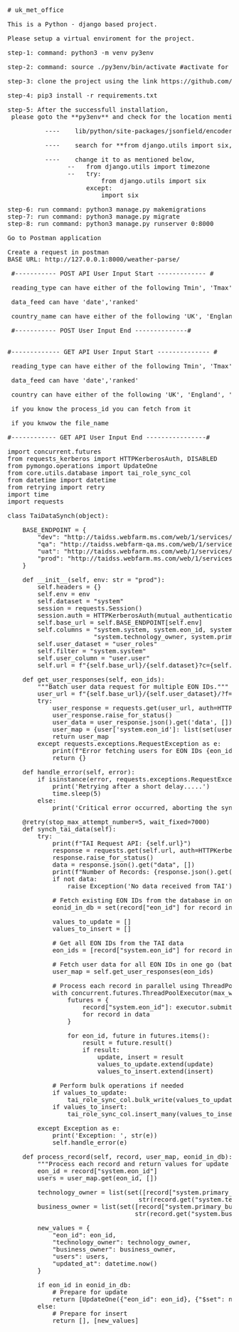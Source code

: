 <pre>
# uk_met_office<br>
This is a Python - django based project.<br>
Please setup a virtual enviroment for the project.<br>
step-1: command: python3 -m venv py3env<br>
step-2: command: source ./py3env/bin/activate #activate for deactivate use command: deactivate<br>
step-3: clone the project using the link https://github.com/mdhussain7/uk_met_office.git<br>
step-4: pip3 install -r requirements.txt<br>
step-5: After the successfull installation, <br> please goto the **py3env** and check for the location mentioned below <br>
          ----    lib/python/site-packages/jsonfield/encoder.py<br>
          ----    search for **from django.utils import six, timezone** <br>
          ----    change it to as mentioned below,
                --   from django.utils import timezone
                --   try:
                         from django.utils import six
                     except:
                         import six

step-6: run command: python3 manage.py makemigrations
step-7: run command: python3 manage.py migrate
step-8: run command: python3 manage.py runserver 0:8000

Go to Postman application

Create a request in postman
BASE URL: http://127.0.0.1:8000/weather-parse/

 #----------- POST API User Input Start ------------- #<br>
 reading_type can have either of the following Tmin', 'Tmax', 'Tmean', 'Rainfall', 'Sunshine','Raindays1mm','AirFrost'<br>
 data_feed can have 'date','ranked'<br>
 country_name can have either of the following 'UK', 'England', 'Wales', 'Scotland','Northern_Ireland','England_and_Wales','England_N','England_S','Scotland_N','Scotland_E','Scotland_W','England_E_and_NE','England_NW_and_N_Wales','Midlands','East_Anglia','England_SW_and_S_Wales','England_SE_and_Central_S' <br>
 #----------- POST User Input End --------------#


#------------- GET API User Input Start -------------- #<br>
 reading_type can have either of the following Tmin', 'Tmax', 'Tmean', 'Rainfall', 'Sunshine','Raindays1mm','AirFrost' <br>
 data_feed can have 'date','ranked'<br>
 country can have either of the following 'UK', 'England', 'Wales', 'Scotland','Northern_Ireland','England_and_Wales','England_N','England_S','Scotland_N','Scotland_E','Scotland_W','England_E_and_NE','England_NW_and_N_Wales','Midlands','East_Anglia','England_SW_and_S_Wales','England_SE_and_Central_S' <br>
 if you know the process_id you can fetch from it <br>
 if you knwow the file_name <br>
#------------ GET API User Input End ----------------#

import concurrent.futures
from requests_kerberos import HTTPKerberosAuth, DISABLED
from pymongo.operations import UpdateOne
from core.utils.database import tai_role_sync_col
from datetime import datetime
from retrying import retry
import time
import requests

class TaiDataSynch(object):

    BASE_ENDPOINT = {
        "dev": "http://taidss.webfarm.ms.com/web/1/services/query",
        "qa": "http://taidss.webfarm-qa.ms.com/web/1/services/query",
        "uat": "http://taidss.webfarm.ms.com/web/1/services/query",
        "prod": "http://taidss.webfarm.ms.com/web/1/services/query"
    }

    def __init__(self, env: str = "prod"):
        self.headers = {}
        self.env = env
        self.dataset = "system"
        session = requests.Session()
        session.auth = HTTPKerberosAuth(mutual_authentication=DISABLED)
        self.base_url = self.BASE_ENDPOINT[self.env]
        self.columns = "system.system, system.eon_id, system.primary_technology_owner, " \
                       "system.technology_owner, system.primary_business_owner, system.business_owner"
        self.user_dataset = "user_roles"
        self.filter = "system.system"
        self.user_column = "user.user"
        self.url = f"{self.base_url}/{self.dataset}?c={self.columns}"

    def get_user_responses(self, eon_ids):
        """Batch user data request for multiple EON IDs."""
        user_url = f"{self.base_url}/{self.user_dataset}/?f={self.filter}&eon_ids={'|'.join(eon_ids)}&c={self.user_column}"
        try:
            user_response = requests.get(user_url, auth=HTTPKerberosAuth(principal=""), timeout=60)
            user_response.raise_for_status()
            user_data = user_response.json().get('data', [])
            user_map = {user['system.eon_id']: list(set(user['user.user'] for user in user_data))}
            return user_map
        except requests.exceptions.RequestException as e:
            print(f"Error fetching users for EON IDs {eon_ids}: {e}")
            return {}

    def handle_error(self, error):
        if isinstance(error, requests.exceptions.RequestException):
            print('Retrying after a short delay.....')
            time.sleep(5)
        else:
            print('Critical error occurred, aborting the sync')

    @retry(stop_max_attempt_number=5, wait_fixed=7000)
    def synch_tai_data(self):
        try:
            print(f"TAI Request API: {self.url}")
            response = requests.get(self.url, auth=HTTPKerberosAuth(principal=""), timeout=60)
            response.raise_for_status()
            data = response.json().get("data", [])
            print(f"Number of Records: {response.json().get('numberOfRecords')}")
            if not data:
                raise Exception('No data received from TAI')

            # Fetch existing EON IDs from the database in one query
            eonid_in_db = set(record["eon_id"] for record in tai_role_sync_col.find({}, {"eon_id": 1, "_id": 0}))

            values_to_update = []
            values_to_insert = []

            # Get all EON IDs from the TAI data
            eon_ids = [record["system.eon_id"] for record in data]

            # Fetch user data for all EON IDs in one go (batching)
            user_map = self.get_user_responses(eon_ids)

            # Process each record in parallel using ThreadPoolExecutor
            with concurrent.futures.ThreadPoolExecutor(max_workers=20) as executor:
                futures = {
                    record["system.eon_id"]: executor.submit(self.process_record, record, user_map, eonid_in_db)
                    for record in data
                }

                for eon_id, future in futures.items():
                    result = future.result()
                    if result:
                        update, insert = result
                        values_to_update.extend(update)
                        values_to_insert.extend(insert)

            # Perform bulk operations if needed
            if values_to_update:
                tai_role_sync_col.bulk_write(values_to_update)
            if values_to_insert:
                tai_role_sync_col.insert_many(values_to_insert)

        except Exception as e:
            print('Exception: ', str(e))
            self.handle_error(e)

    def process_record(self, record, user_map, eonid_in_db):
        """Process each record and return values for update or insert."""
        eon_id = record["system.eon_id"]
        users = user_map.get(eon_id, [])

        technology_owner = list(set([record["system.primary_technology_owner"]] +
                                   str(record.get("system.technology_owner", "")).split(",")))
        business_owner = list(set([record["system.primary_business_owner"]] +
                                  str(record.get("system.business_owner", "")).split(",")))

        new_values = {
            "eon_id": eon_id,
            "technology_owner": technology_owner,
            "business_owner": business_owner,
            "users": users,
            "updated_at": datetime.now()
        }

        if eon_id in eonid_in_db:
            # Prepare for update
            return [UpdateOne({"eon_id": eon_id}, {"$set": new_values}, upsert=True)], []
        else:
            # Prepare for insert
            return [], [new_values]





</pre>
